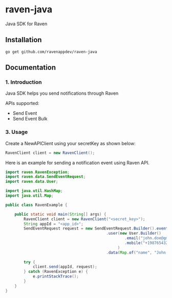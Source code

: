 # raven-java
Java SDK for Raven
## Installation
```
go get github.com/ravenappdev/raven-java
```
## Documentation

### 1. Introduction
Java SDK helps you send notifications through Raven

APIs supported:

-	Send Event
-	Send Event Bulk 

### 3. Usage
Create a NewAPIClient using your secretKey as shown below:

``` java
RavenClient client = new RavenClient();
```

Here is an example for sending a notification event using Raven API.

```java
import raven.RavenException;
import raven.data.SendEventRequest;
import raven.data.User;

import java.util.HashMap;
import java.util.Map;

public class RavenExample {

    public static void main(String[] args) {
        RavenClient client = new RavenClient("<secret_key>");
        String appId = "<app_id>";
        SendEventRequest request = new SendEventRequest.Builder().event("payment_complete")
                                            .user(new User.Builder()
                                                    .email("john.doe@gmail.com")
                                                    .mobile("+19876543210")
                                                 )
                                            .data(Map.of("name", "John Doe", "amount", "123456"));
        
        try {
            client.send(appId, request);
        } catch (RavenException e) {
            e.printStackTrace();
        }
    }
}
	
```
